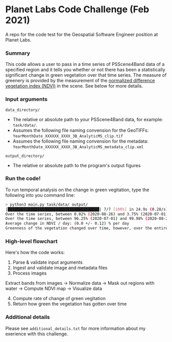 # Planet Labs Code Challenge (Feb 2021)
A repo for the code test for the Geospatial Software Engineer position at Planet Labs.

### Summary
This code allows a user to pass in a time series of PSScene4Band data of a specified region and it tells you whether or not there has been a statistically significant change in green vegetation over that time series. The measure of greenery is provided by the measurement of the [normalized difference vegetation
index (NDVI)](https://en.wikipedia.org/wiki/Normalized_difference_vegetation_index) in the scene. See below for more details.

### Input arguments
```data_directory/```
- The relative or absolute path to your PSScene4Band data, for example: ```task/data/```.
- Assumes the following file naming convension for the GeoTIFFs: ```YearMonthDate_XXXXXX_XXXX_3B_AnalyticMS_clip.tif```
- Assumes the following file naming convension for the metadata: ```YearMonthDate_XXXXXX_XXXX_3B_AnalyticMS_metadata_clip.xml```

```output_directory/```
- The relative or absolute path to the program's output figures

### Run the code!
To run temporal analysis on the change in green vegitation, type the following into you command line:

```bash
> python3 main.py task/data/ output/
|████████████████████████████████████████| 7/7 [100%] in 24.9s (0.28/s)
Over the time series, between 0.02% (2020-08-26) and 3.75% (2020-07-01) of the region contained baren dirt.
Over the time series, between 96.25% (2020-07-01) and 99.98% (2020-08-26) of the region contained vegetation.
Average change in NDVI / day: (0.0 +/- 0.12) % per day
Greenness of the vegetation changed over time, however, over the entire time series, the vegetation did not statistically get greener nor less green over time.

```

### High-level flowchart
Here's how the code works:

1) Parse & validate input arguments
2) Ingest and validate image and metadata files
3) Process images

Extract bands from images &rarr; Normalize data &rarr; Mask out regions with water &rarr; Compute NDVI map &rarr; Visualize data

4) Compute rate of change of green vegitation
5) Return how green the vegetation has gotten over time

### Additional details
Please see ```additional_details.txt``` for more information about my exerience with this challenge.
